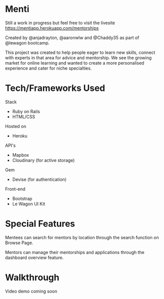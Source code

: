 # Menti
Still a work in progress but feel free to visit the livesite https://mentiapp.herokuapp.com/mentorships

Created by @anjadrayton, @aaronwlw and @Chaddy35 as part of @lewagon bootcamp.

This project was created to help people eager to learn new skills, connect with experts in that area for advice and mentorship. We see the growing market for online learning and wanted to create a more personalised experience and cater for niche specialties.

# Tech/Frameworks Used

Stack
* Ruby on Rails
* HTML/CSS

Hosted on
* Heroku

API's
* Mapbox
* Cloudinary (for active storage)

Gem
* Devise (for authentication)

Front-end
* Bootstrap
* Le Wagon UI Kit

# Special Features
Mentees can search for mentors by location through the search function on Browse Page.

Mentors can manage their mentorships and applications through the dashboard overview feature.

# Walkthrough
Video demo coming soon
